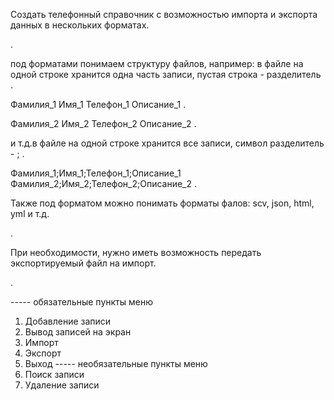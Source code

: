Создать телефонный справочник с возможностью импорта и экспорта данных в нескольких форматах.

.

под форматами понимаем структуру файлов, например: в файле на одной строке хранится одна часть записи, пустая строка - разделитель
.

Фамилия_1
Имя_1
Телефон_1
Описание_1
.

Фамилия_2
Имя_2
Телефон_2
Описание_2
.

и т.д.в файле на одной строке хранится все записи, символ разделитель - ;
.

Фамилия_1;Имя_1;Телефон_1;Описание_1
Фамилия_2;Имя_2;Телефон_2;Описание_2
.

Также под форматом можно понимать форматы фалов: scv, json, html, yml и т.д.

.

При необходимости, нужно иметь возможность передать экспортируемый файл на импорт.

.

----- обязательные пункты меню
1. Добавление записи
2. Вывод записей на экран
3. Импорт
4. Экспорт
0. Выход
----- необязательные пункты меню
5. Поиск записи
6. Удаление записи